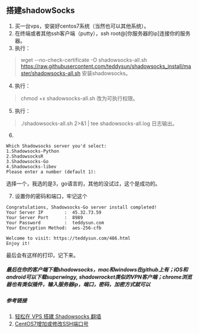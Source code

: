 ## 搭建shadowSocks

1. 买一台vps，安装好centos7系统（当然也可以其他系统）。
2. 在终端或者其他ssh客户端（putty），ssh root@[你服务器的ip]连接你的服务器。
3. 执行：
> wget --no-check-certificate -O shadowsocks-all.sh https://raw.githubusercontent.com/teddysun/shadowsocks_install/master/shadowsocks-all.sh 
> 安装shadowsocks。
4. 执行：
> chmod +x shadowsocks-all.sh 
> 改为可执行权限。
5. 执行： 
> ./shadowsocks-all.sh 2>&1 | tee shadowsocks-all.log
> 日志输出。
6. 

```
Which Shadowsocks server you'd select:
1.Shadowsocks-Python
2.ShadowsocksR
3.Shadowsocks-Go
4.Shadowsocks-libev
Please enter a number (default 1):
```
选择一个，我选的是3，go语言的，其他的没试过，这个是成功的。

7. 设置你的密码和端口，牢记这个

```
Congratulations, Shadowsocks-Go server install completed!
Your Server IP        :  45.32.73.59
Your Server Port      :  8989
Your Password         :  teddysun.com
Your Encryption Method:  aes-256-cfb

Welcome to visit: https://teddysun.com/486.html
Enjoy it!
```
最后会有这样的打印，记下来。

##### 最后在你的客户端下载shadowsocks，mac和windows在github上有；iOS和android可以下载superwingy, shadowrocket类似的VPN客户端；chrome浏览器也有类似插件，输入服务器ip，端口，密码，加密方式就可以

##### 参考链接
1. [轻松在 VPS 搭建 Shadowsocks 翻墙](https://www.diycode.cc/topics/738)
2. [CentOS7增加或修改SSH端口号](https://blog.csdn.net/ausboyue/article/details/53691953)